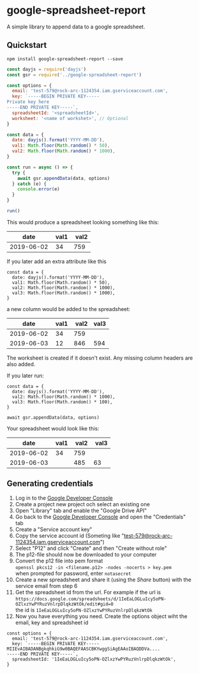 # google-spreadsheet-report
A simple library to append data to a google spreadsheet.

## Quickstart

```
npm install google-spreadsheet-report --save
```

```javascript
const dayjs = require('dayjs')
const gsr = require('../google-spreadsheet-report')

const options = {
  email: 'test-579@rock-arc-1124354.iam.gserviceaccount.com',
  key: `-----BEGIN PRIVATE KEY-----
Private key here
-----END PRIVATE KEY-----`,
  spreadsheetId: '<spreadsheetId>',
  worksheet: '<name of workshet>', // Optional
}

const data = {
  date: dayjs().format('YYYY-MM-DD'),
  val1: Math.floor(Math.random() * 50),
  val2: Math.floor(Math.random() * 1000),
}

const run = async () => {
  try {
    await gsr.appendData(data, options)
  } catch (e) {
    console.error(e)
  }
}

run()
```

This would produce a spreadsheet looking something like this:

date | val1 | val2
-----|------|-----
2019-06-02 | 34 | 759

If you later add an extra attribute like this

```
const data = {
  date: dayjs().format('YYYY-MM-DD'),
  val1: Math.floor(Math.random() * 50),
  val2: Math.floor(Math.random() * 1000),
  val3: Math.floor(Math.random() * 1000),
}
```

a new column would be added to the spreadsheet:

date | val1 | val2 | val3
-----|------|-----|-----
2019-06-02 | 34 | 759 |
2019-06-03 | 12 | 846 | 594

The worksheet is created if it doesn't exist. Any missing column headers are also added.

If you later run:
```
const data = {
  date: dayjs().format('YYYY-MM-DD'),
  val2: Math.floor(Math.random() * 1000),
  val3: Math.floor(Math.random() * 100),
}

await gsr.appendData(data, options)
```

Your spreadsheet would look like this:

date | val1 | val2 | val3
-----|------|-----|-----
2019-06-02 | 34 | 759 | 
2019-06-03 | | 485 | 63


## Generating credentials
1. Log in to the [Google Developer Console](https://console.developers.google.com/)
2. Create a project new project och select an existing one
3. Open "Library" tab and enable the "Google Drive API"
4. Go back to the [Google Developer Console](https://console.developers.google.com/) and open the "Credentials" tab
5. Create a "Service account key"
6. Copy the service account id (Someting like "test-579@rock-arc-1124354.iam.gserviceaccount.com")
7. Select "P12" and click "Create" and then "Create without role"
8. The p12-file should now be downloaded to your computer
9. Convert the p12 file into pem format\
  `openssl pkcs12 -in <filename.p12> -nodes -nocerts > key.pem`\
  when prompted for password, enter `notasecret`
10. Create a new spreadsheet and share it (using the *Share* button) with the service email from step 6
11. Get the spreadsheet id from the url. For example if the url is\
  `https://docs.google.com/spreadsheets/d/1IeEaLOGLuIcy5oPN-OZlxzYwPYRuzVnlrpDlqkzWtOk/edit#gid=0`\
  the id is `1IeEaLOGLuIcy5oPN-OZlxzYwPYRuzVnlrpDlqkzWtOk`
12. Now you have everything you need. Create the options object wiht the email, key and spreadsheet id
```
const options = {
  email: 'test-579@rock-arc-1124354.iam.gserviceaccount.com',
  key: `-----BEGIN PRIVATE KEY-----
MIIEvAIBADANBgkqhkiG9w0BAQEFAASCBKYwggSiAgEAAoIBAQDDVa....
-----END PRIVATE KEY-----`,
  spreadsheetId: '1IeEaLOGLuIcy5oPN-OZlxzYwPYRuzVnlrpDlqkzWtOk',
}
```

